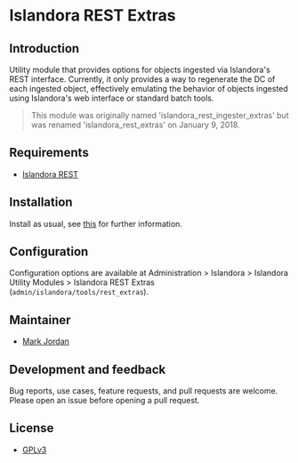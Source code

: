 # Islandora REST Extras

## Introduction

Utility module that provides options for objects ingested via Islandora's REST interface. Currently, it only provides a way to regenerate the DC of each ingested object, effectively emulating the behavior of objects ingested using Islandora's web interface or standard batch tools.

> This module was originally named 'islandora_rest_ingester_extras' but was renamed 'islandora_rest_extras' on January 9, 2018.

## Requirements

* [Islandora REST](https://github.com/discoverygarden/islandora_rest)

## Installation

Install as usual, see [this](https://drupal.org/documentation/install/modules-themes/modules-7) for further information.

## Configuration

Configuration options are available at Administration > Islandora > Islandora Utility Modules > Islandora REST Extras (`admin/islandora/tools/rest_extras`).

## Maintainer

* [Mark Jordan](https://github.com/mjordan)

## Development and feedback

Bug reports, use cases, feature requests, and pull requests are welcome. Please open an issue before opening a pull request.

## License

* [GPLv3](http://www.gnu.org/licenses/gpl-3.0.txt)
